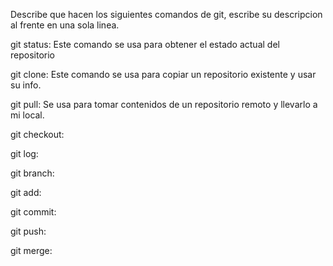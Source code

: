 Describe que hacen los siguientes comandos de git, escribe su descripcion al frente en una sola linea.

git status: Este comando se usa para obtener el estado actual del repositorio

git clone: Este comando se usa para copiar un repositorio existente y usar su info.

git pull: Se usa para tomar contenidos de un repositorio remoto y llevarlo a mi local.

git checkout:

git log:

git branch:

git add:

git commit:

git push:

git merge:
